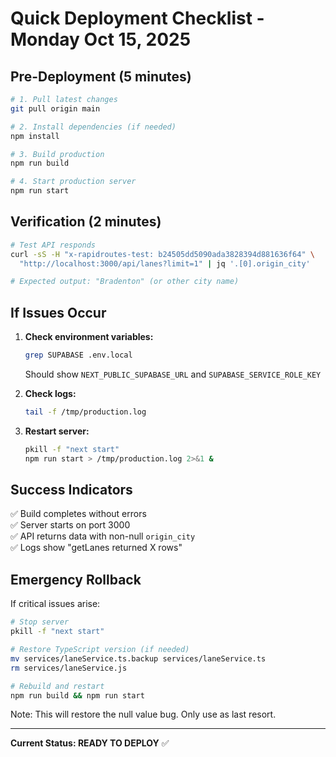 # Quick Deployment Checklist - Monday Oct 15, 2025

## Pre-Deployment (5 minutes)

```bash
# 1. Pull latest changes
git pull origin main

# 2. Install dependencies (if needed)
npm install

# 3. Build production
npm run build

# 4. Start production server
npm run start
```

## Verification (2 minutes)

```bash
# Test API responds
curl -sS -H "x-rapidroutes-test: b24505dd5090ada3828394d881636f64" \
  "http://localhost:3000/api/lanes?limit=1" | jq '.[0].origin_city'

# Expected output: "Bradenton" (or other city name)
```

## If Issues Occur

1. **Check environment variables:**
   ```bash
   grep SUPABASE .env.local
   ```
   Should show `NEXT_PUBLIC_SUPABASE_URL` and `SUPABASE_SERVICE_ROLE_KEY`

2. **Check logs:**
   ```bash
   tail -f /tmp/production.log
   ```

3. **Restart server:**
   ```bash
   pkill -f "next start"
   npm run start > /tmp/production.log 2>&1 &
   ```

## Success Indicators

✅ Build completes without errors  
✅ Server starts on port 3000  
✅ API returns data with non-null `origin_city`  
✅ Logs show "getLanes returned X rows"  

## Emergency Rollback

If critical issues arise:
```bash
# Stop server
pkill -f "next start"

# Restore TypeScript version (if needed)
mv services/laneService.ts.backup services/laneService.ts
rm services/laneService.js

# Rebuild and restart
npm run build && npm run start
```
Note: This will restore the null value bug. Only use as last resort.

---

**Current Status: READY TO DEPLOY** ✅
